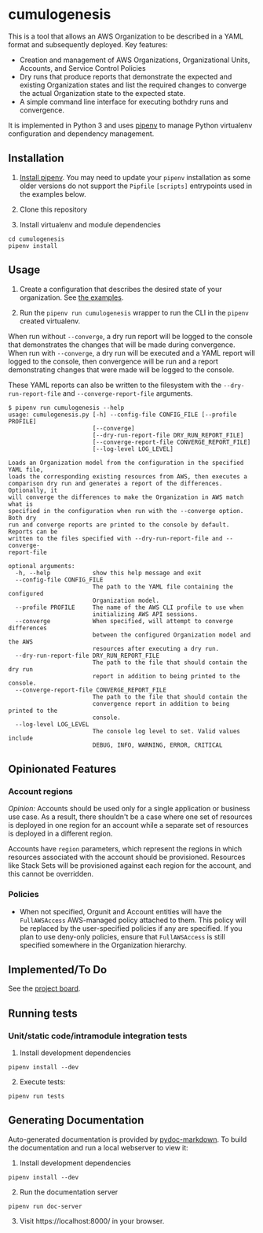 # cumulogenesis

This is a tool that allows an AWS Organization to be described in a YAML format and subsequently deployed. Key features:

- Creation and management of AWS Organizations, Organizational Units, Accounts, and Service Control Policies
- Dry runs that produce reports that demonstrate the expected and existing Organization states and list the required changes to converge the actual Organization state to the expected state.
- A simple command line interface for executing bothdry runs and convergence.

It is implemented in Python 3 and uses [pipenv](https://docs.pipenv.org/) to manage Python virtualenv configuration and dependency management.

## Installation

1. [Install pipenv](https://docs.pipenv.org/#install-pipenv-today). You may need to update your `pipenv` installation as some older versions do not support the `Pipfile` `[scripts]` entrypoints used in the examples below.

2. Clone this repository

3. Install virtualenv and module dependencies

```
cd cumulogenesis
pipenv install
```

## Usage

1. Create a configuration that describes the desired state of your organization. See [the examples](examples/).

2. Run the `pipenv run cumulogenesis` wrapper to run the CLI in the `pipenv` created virtualenv.

When run without `--converge`, a dry run report will be logged to the console that demonstrates the changes that will be made during convergence. When run with `--converge`, a dry run will be executed and a YAML report will logged to the console, then convergence will be run and a report demonstrating changes that were made will be logged to the console.

These YAML reports can also be written to the filesystem with the `--dry-run-report-file` and `--converge-report-file` arguments.

```
$ pipenv run cumulogenesis --help
usage: cumulogenesis.py [-h] --config-file CONFIG_FILE [--profile PROFILE]
                        [--converge]
                        [--dry-run-report-file DRY_RUN_REPORT_FILE]
                        [--converge-report-file CONVERGE_REPORT_FILE]
                        [--log-level LOG_LEVEL]

Loads an Organization model from the configuration in the specified YAML file,
loads the corresponding existing resources from AWS, then executes a
comparison dry run and generates a report of the differences. Optionally, it
will converge the differences to make the Organization in AWS match what is
specified in the configuration when run with the --converge option. Both dry
run and converge reports are printed to the console by default. Reports can be
written to the files specified with --dry-run-report-file and --converge-
report-file

optional arguments:
  -h, --help            show this help message and exit
  --config-file CONFIG_FILE
                        The path to the YAML file containing the configured
                        Organization model.
  --profile PROFILE     The name of the AWS CLI profile to use when
                        initializing AWS API sessions.
  --converge            When specified, will attempt to converge differences
                        between the configured Organization model and the AWS
                        resources after executing a dry run.
  --dry-run-report-file DRY_RUN_REPORT_FILE
                        The path to the file that should contain the dry run
                        report in addition to being printed to the console.
  --converge-report-file CONVERGE_REPORT_FILE
                        The path to the file that should contain the
                        convergence report in addition to being printed to the
                        console.
  --log-level LOG_LEVEL
                        The console log level to set. Valid values include
                        DEBUG, INFO, WARNING, ERROR, CRITICAL
```

## Opinionated Features

### Account regions

_Opinion:_ Accounts should be used only for a single application or business use case. As a result, there shouldn't be a case where one set of resources is deployed in one region for an account while a separate set of resources is deployed in a different region.

Accounts have `region` parameters, which represent the regions in which resources associated with the account should be provisioned. Resources like Stack Sets will be provisioned against each region for the account, and this cannot be overridden.

### Policies

- When not specified, Orgunit and Account entities will have the `FullAWSAccess` AWS-managed policy attached to them. This policy will be replaced by the user-specified policies if any are specified. If you plan to use deny-only policies, ensure that `FullAWSAccess` is still specified somewhere in the Organization hierarchy.

## Implemented/To Do

See the [project board](https://github.com/stelligent/cumulogenesis/projects/1).

## Running tests

### Unit/static code/intramodule integration tests

1. Install development dependencies

```
pipenv install --dev
```

2. Execute tests:

```
pipenv run tests
```

## Generating Documentation

Auto-generated documentation is provided by [pydoc-markdown](https://github.com/NiklasRosenstein/pydoc-markdown). To build the documentation and run a local webserver to view it:

1. Install development dependencies

```
pipenv install --dev
```

2. Run the documentation server

```
pipenv run doc-server
```

3. Visit https://localhost:8000/ in your browser.

